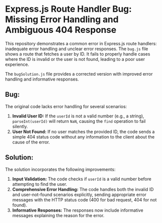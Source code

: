 # Express.js Route Handler Bug: Missing Error Handling and Ambiguous 404 Response

This repository demonstrates a common error in Express.js route handlers: inadequate error handling and unclear error responses.  The `bug.js` file shows a route that fetches a user by ID.  It fails to properly handle cases where the ID is invalid or the user is not found, leading to a poor user experience.

The `bugSolution.js` file provides a corrected version with improved error handling and informative responses.

## Bug:

The original code lacks error handling for several scenarios:

1. **Invalid User ID:**  If the `userId` is not a valid number (e.g., a string), `parseInt(userId)` will return `NaN`, causing the `find` operation to fail silently.  
2. **User Not Found:**  If no user matches the provided ID, the code sends a simple 404 status code without any information to the client about the cause of the error.

## Solution:

The solution incorporates the following improvements:

1. **Input Validation:** The code checks if `userId` is a valid number before attempting to find the user.
2. **Comprehensive Error Handling:** The code handles both the invalid ID and user-not-found scenarios explicitly, sending appropriate error messages with the HTTP status code (400 for bad request, 404 for not found).
3. **Informative Responses:**  The responses now include informative messages explaining the reason for the error.